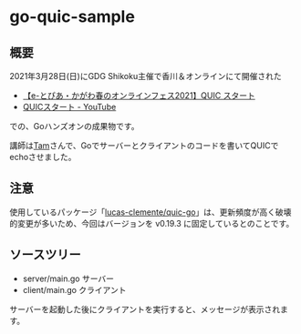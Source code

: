 # go-quic-sample

## 概要

2021年3月28日(日)にGDG Shikoku主催で香川＆オンラインにて開催された

- [【e-とぴあ・かがわ春のオンラインフェス2021】QUIC スタート](https://gdgshikoku.connpass.com/event/207750/)
- [QUICスタート - YouTube](https://www.youtube.com/watch?v=-GgVO3-TN98)

での、Goハンズオンの成果物です。

講師は[Tam](https://twitter.com/tam_x)さんで、Goでサーバーとクライアントのコードを書いてQUICでechoさせました。

## 注意

使用しているパッケージ「[lucas-clemente/quic-go](https://github.com/lucas-clemente/quic-go)」は、更新頻度が高く破壊的変更が多いため、今回はバージョンを v0.19.3 に固定しているとのことです。

## ソースツリー

- server/main.go サーバー
- client/main.go クライアント

サーバーを起動した後にクライアントを実行すると、メッセージが表示されます。
